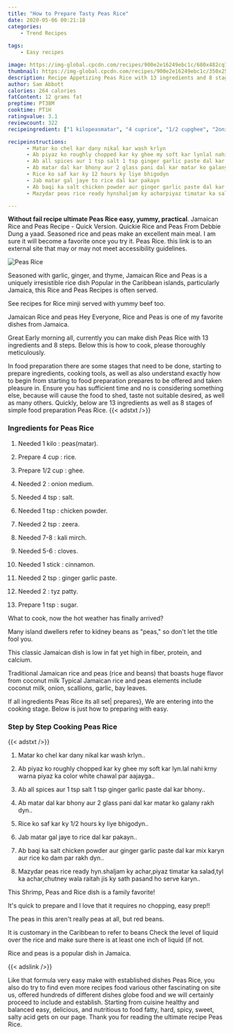 ```yaml
---
title: "How to Prepare Tasty Peas Rice"
date: 2020-05-06 00:21:18
categories:
    - Trend Recipes
    
tags:
    - Easy recipes

image: https://img-global.cpcdn.com/recipes/900e2e16249ebc1c/680x482cq70/peas-rice-recipe-main-photo.jpg
thumbnail: https://img-global.cpcdn.com/recipes/900e2e16249ebc1c/350x250cq70/peas-rice-recipe-main-photo.jpg
description: Recipe Appetizing Peas Rice with 13 ingredients and 8 stages of easy cooking.
author: Sam Abbott
calories: 264 calories
fatContent: 12 grams fat
preptime: PT38M
cooktime: PT1H
ratingvalue: 3.1
reviewcount: 322
recipeingredient: ["1 kilopeasmatar", "4 cuprice", "1/2 cupghee", "2onion medium", "4 tspsalt", "1 tspchicken powder", "2 tspzeera", "7-8kali mirch", "5-6cloves", "1 stickcinnamon", "2 tspginger garlic paste", "2tyz patty", "1 tspsugar"]

recipeinstructions: 
      - Matar ko chel kar dany nikal kar wash krlyn 
      - Ab piyaz ko roughly chopped kar ky ghee my soft kar lynlal nahi krny warna piyaz ka color white chawal par aajayga 
      - Ab all spices aur 1 tsp salt 1 tsp ginger garlic paste dal kar bhony 
      - Ab matar dal kar bhony aur 2 glass pani dal kar matar ko galany rakh dyn 
      - Rice ko saf kar ky 12 hours ky liye bhigodyn 
      - Jab matar gal jaye to rice dal kar pakayn 
      - Ab baqi ka salt chicken powder aur ginger garlic paste dal kar mix karyn aur rice ko dam par rakh dyn 
      - Mazydar peas rice ready hynshaljam ky acharpiyaz timatar ka saladtyl ka acharchutney wala raitah jis ky sath pasand ho serve karyn

---
```




**Without fail recipe ultimate Peas Rice easy, yummy, practical**. Jamaican Rice and Peas Recipe - Quick Version. Quickie Rice and Peas From Debbie Dung a yaad. Seasoned rice and peas make an excellent main meal. I am sure it will become a favorite once you try it. Peas Rice. this link is to an external site that may or may not meet accessibility guidelines.


![Peas Rice](https://img-global.cpcdn.com/recipes/900e2e16249ebc1c/680x482cq70/peas-rice-recipe-main-photo.jpg "Peas Rice")



Seasoned with garlic, ginger, and thyme, Jamaican Rice and Peas is a uniquely irresistible rice dish Popular in the Caribbean islands, particularly Jamaica, this Rice and Peas Recipes is often served.

See recipes for Rice minji served with yummy beef too.

Jamaican Rice and peas Hey Everyone, Rice and Peas is one of my favorite dishes from Jamaica.


Great Early morning all, currently you can make dish Peas Rice with 13 ingredients and 8 steps. Below this is how to cook, please thoroughly meticulously.

In food preparation there are some stages that need to be done, starting to prepare ingredients, cooking tools, as well as also understand exactly how to begin from starting to food preparation prepares to be offered and taken pleasure in. Ensure you has sufficient time and no is considering something else, because will cause the food to shed, taste not suitable desired, as well as many others. Quickly, below are 13 ingredients as well as 8 stages of simple food preparation Peas Rice.
{{< adstxt />}}

### Ingredients for Peas Rice


1. Needed 1 kilo : peas(matar).

1. Prepare 4 cup : rice.

1. Prepare 1/2 cup : ghee.

1. Needed 2 : onion medium.

1. Needed 4 tsp : salt.

1. Needed 1 tsp : chicken powder.

1. Needed 2 tsp : zeera.

1. Needed 7-8 : kali mirch.

1. Needed 5-6 : cloves.

1. Needed 1 stick : cinnamon.

1. Needed 2 tsp : ginger garlic paste.

1. Needed 2 : tyz patty.

1. Prepare 1 tsp : sugar.


What to cook, now the hot weather has finally arrived?

Many island dwellers refer to kidney beans as &#34;peas,&#34; so don&#39;t let the title fool you.

This classic Jamaican dish is low in fat yet high in fiber, protein, and calcium.

Traditional Jamaican rice and peas (rice and beans) that boasts huge flavor from coconut milk Typical Jamaican rice and peas elements include coconut milk, onion, scallions, garlic, bay leaves.


If all ingredients Peas Rice its all set| prepares}, We are entering into the cooking stage. Below is just how to preparing with easy.

### Step by Step Cooking Peas Rice

{{< adstxt />}}


1. Matar ko chel kar dany nikal kar wash krlyn..



1. Ab piyaz ko roughly chopped kar ky ghee my soft kar lyn.lal nahi krny warna piyaz ka color white chawal par aajayga..



1. Ab all spices aur 1 tsp salt 1 tsp ginger garlic paste dal kar bhony..



1. Ab matar dal kar bhony aur 2 glass pani dal kar matar ko galany rakh dyn..



1. Rice ko saf kar ky 1/2 hours ky liye bhigodyn..



1. Jab matar gal jaye to rice dal kar pakayn..



1. Ab baqi ka salt chicken powder aur ginger garlic paste dal kar mix karyn aur rice ko dam par rakh dyn..



1. Mazydar peas rice ready hyn.shaljam ky achar,piyaz timatar ka salad,tyl ka achar,chutney wala raitah jis ky sath pasand ho serve karyn..




This Shrimp, Peas and Rice dish is a family favorite!

It&#39;s quick to prepare and I love that it requires no chopping, easy prep!!

The peas in this aren&#39;t really peas at all, but red beans.

It is customary in the Caribbean to refer to beans Check the level of liquid over the rice and make sure there is at least one inch of liquid (if not.

Rice and peas is a popular dish in Jamaica.


{{< adslink />}}

Like that formula very easy make with established dishes Peas Rice, you also do try to find even more recipes food various other fascinating on site us, offered hundreds of different dishes globe food and we will certainly proceed to include and establish. Starting from cuisine healthy and balanced easy, delicious, and nutritious to food fatty, hard, spicy, sweet, salty acid gets on our page. Thank you for reading the ultimate recipe Peas Rice.
